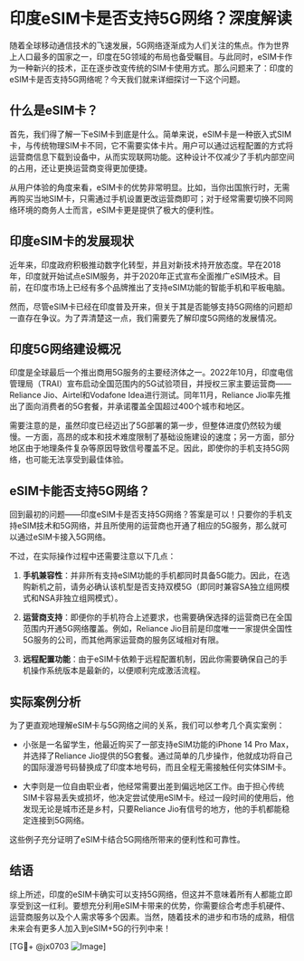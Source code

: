 # 印度eSIM卡是否支持5G网络？深度解读

随着全球移动通信技术的飞速发展，5G网络逐渐成为人们关注的焦点。作为世界上人口最多的国家之一，印度在5G领域的布局也备受瞩目。与此同时，eSIM卡作为一种新兴的技术，正在逐步改变传统的SIM卡使用方式。那么问题来了：印度的eSIM卡是否支持5G网络呢？今天我们就来详细探讨一下这个问题。

## 什么是eSIM卡？

首先，我们得了解一下eSIM卡到底是什么。简单来说，eSIM卡是一种嵌入式SIM卡，与传统物理SIM卡不同，它不需要实体卡片。用户可以通过远程配置的方式将运营商信息下载到设备中，从而实现联网功能。这种设计不仅减少了手机内部空间的占用，还让更换运营商变得更加便捷。

从用户体验的角度来看，eSIM卡的优势非常明显。比如，当你出国旅行时，无需再购买当地SIM卡，只需通过手机设置更改运营商即可；对于经常需要切换不同网络环境的商务人士而言，eSIM卡更是提供了极大的便利性。

## 印度eSIM卡的发展现状

近年来，印度政府积极推动数字化转型，并且对新技术持开放态度。早在2018年，印度就开始试点eSIM服务，并于2020年正式宣布全面推广eSIM技术。目前，在印度市场上已经有多个品牌推出了支持eSIM功能的智能手机和平板电脑。

然而，尽管eSIM卡已经在印度普及开来，但关于其是否能够支持5G网络的问题却一直存在争议。为了弄清楚这一点，我们需要先了解印度5G网络的发展情况。

## 印度5G网络建设概况

印度是全球最后一个推出商用5G服务的主要经济体之一。2022年10月，印度电信管理局（TRAI）宣布启动全国范围内的5G试验项目，并授权三家主要运营商——Reliance Jio、Airtel和Vodafone Idea进行测试。同年11月，Reliance Jio率先推出了面向消费者的5G套餐，并承诺覆盖全国超过400个城市和地区。

需要注意的是，虽然印度已经迈出了5G部署的第一步，但整体进度仍然较为缓慢。一方面，高昂的成本和技术难度限制了基础设施建设的速度；另一方面，部分地区由于地理条件复杂等原因导致信号覆盖不足。因此，即使你的手机支持5G网络，也可能无法享受到最佳体验。

## eSIM卡能否支持5G网络？

回到最初的问题——印度eSIM卡是否支持5G网络？答案是可以！只要你的手机支持eSIM技术和5G网络，并且所使用的运营商也开通了相应的5G服务，那么就可以通过eSIM卡接入5G网络。

不过，在实际操作过程中还需要注意以下几点：

1. **手机兼容性**：并非所有支持eSIM功能的手机都同时具备5G能力。因此，在选购新机之前，请务必确认该机型是否支持双模5G（即同时兼容SA独立组网模式和NSA非独立组网模式）。
   
2. **运营商支持**：即便你的手机符合上述要求，也需要确保选择的运营商已在全国范围内开通5G网络覆盖。例如，Reliance Jio目前是印度唯一一家提供全国性5G服务的公司，而其他两家运营商的服务区域相对有限。

3. **远程配置功能**：由于eSIM卡依赖于远程配置机制，因此你需要确保自己的手机操作系统版本是最新的，以便顺利完成激活流程。

## 实际案例分析

为了更直观地理解eSIM卡与5G网络之间的关系，我们可以参考几个真实案例：

- 小张是一名留学生，他最近购买了一部支持eSIM功能的iPhone 14 Pro Max，并选择了Reliance Jio提供的5G套餐。通过简单的几步操作，他就成功将自己的国际漫游号码替换成了印度本地号码，而且全程无需接触任何实体SIM卡。

- 大李则是一位自由职业者，他经常需要出差到偏远地区工作。由于担心传统SIM卡容易丢失或损坏，他决定尝试使用eSIM卡。经过一段时间的使用后，他发现无论是城市还是乡村，只要Reliance Jio有信号的地方，他的手机都能稳定连接到5G网络。

这些例子充分证明了eSIM卡结合5G网络所带来的便利性和可靠性。

## 结语

综上所述，印度的eSIM卡确实可以支持5G网络，但这并不意味着所有人都能立即享受到这一红利。要想充分利用eSIM卡带来的优势，你需要综合考虑手机硬件、运营商服务以及个人需求等多个因素。当然，随着技术的进步和市场的成熟，相信未来会有更多人加入到eSIM+5G的行列中来！

[TG💪+ @jx0703 ![Image](https://github.com/user-attachments/assets/dbca1d08-cadb-493c-b0ec-ad6f7a83f270)]